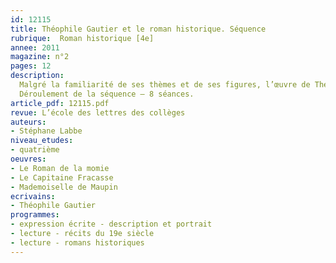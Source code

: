 ```yaml
---
id: 12115
title: Théophile Gautier et le roman historique. Séquence 
rubrique:  Roman historique [4e]
annee: 2011
magazine: n°2
pages: 12
description: 
  Malgré la familiarité de ses thèmes et de ses figures, l’œuvre de Théophile Gautier demeure méconnue. Cet article propose d’étudier des extraits de trois de ses romans – “Mademoiselle de Maupin” (1835-1836), “Le Roman de la momie” (1858) et “Le Capitaine Fracasse” (1863). L’objectif est, en début de quatrième, de revoir les principaux constituants de l’écriture romanesque, de définir le roman historique en tant que genre et d’entraîner progressivement les élèves à la rédaction d’une scène intégrant dialogue et description.
  Déroulement de la séquence – 8 séances.
article_pdf: 12115.pdf
revue: L’école des lettres des collèges
auteurs:
- Stéphane Labbe
niveau_etudes:
- quatrième
oeuvres:
- Le Roman de la momie
- Le Capitaine Fracasse
- Mademoiselle de Maupin
ecrivains:
- Théophile Gautier
programmes:
- expression écrite - description et portrait
- lecture - récits du 19e siècle
- lecture - romans historiques
---
```

